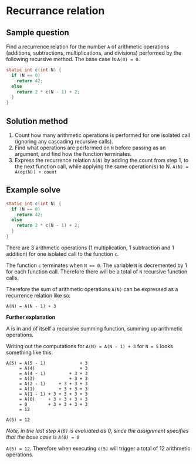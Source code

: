 # Recurrance relation

## Sample question

Find a recurrence relation for the number `A` of arithmetic operations (additions, subtractions, multiplications, and divisions) performed by the following recursive method. The base case is `A(0) = 0`.

```java
static int c(int N) {
  if (N == 0)
    return 42;
  else
    return 2 * c(N - 1) + 2;
  }
}
```

## Solution method

1. Count how many arithmetic operations is performed for one isolated call (ignoring any cascading recursive calls).
2. Find what operations are performed on `N` before passing as an argument, and find how the function terminates.
3. Express the recurrence relation `A(N)` by adding the count from step 1, to the next function call, while applying the same operation(s) to N. `A(N) = A(op(N)) + count`

## Example solve

```java
static int c(int N) {
  if (N == 0)
    return 42;
  else
    return 2 * c(N - 1) + 2;
  }
}
```

There are 3 arithmetic operations (1 multiplication, 1 subtraction and 1 addition) for one isolated call to the function `c`.

The function `c` terminates when `N == 0`. The variable `N` is decremented by 1 for each function call. Therefore there will be a total of `N` recursive function calls.

Therefore the sum of arithmetic operations `A(N)` can be expressed as a recurrence relation like so:

`A(N) = A(N - 1) + 3`

**Further explanation**

A is in and of itself a recursive summing function, summing up arithmetic operations.

Writing out the computations for `A(N) = A(N - 1) + 3` for `N = 5` looks something like this:

```
A(5) = A(5 - 1)             + 3
     = A(4)                 + 3
     = A(4 - 1)         + 3 + 3
     = A(3)             + 3 + 3
     = A(2 - 1)     + 3 + 3 + 3
     = A(1)         + 3 + 3 + 3
     = A(1 - 1) + 3 + 3 + 3 + 3
     = A(0)     + 3 + 3 + 3 + 3
     = 0        + 3 + 3 + 3 + 3
     = 12

A(5) = 12
```

*Note, in the last step `A(0)` is evaluated as 0, since the assignment specifies that the base case is `A(0) = 0`*

`A(5) = 12`. Therefore when executing `c(5)` will trigger a total of 12 arithmetic operations.
